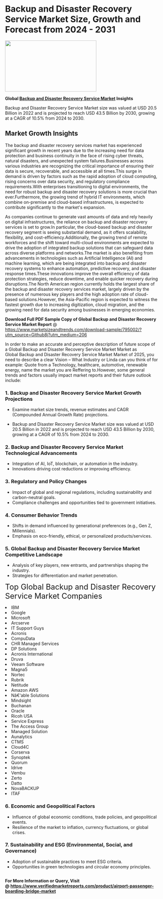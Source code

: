<H1>Backup and Disaster Recovery Service Market Size, Growth and Forecast from 2024 - 2031</H1><img class="aligncenter size-medium wp-image-584254" src="https://thirdeyenews.in/wp-content/uploads/2024/09/Global-Market-Research-300x168.jpeg" alt="" width="300" height="168" /><p><strong>Global&nbsp;<a href="https://www.marketsizeandtrends.com/download-sample/795002/?utm_source=Github8j?utm_medium=206">Backup and Disaster Recovery Service Market</a> Insights</strong></p><p>Backup and Disaster Recovery Service Market size was valued at USD 20.5 Billion in 2022 and is projected to reach USD 43.5 Billion by 2030, growing at a CAGR of 10.5% from 2024 to 2030.</p><p><h2>Market Growth Insights</h2> <p>The backup and disaster recovery services market has experienced significant growth in recent years due to the increasing need for data protection and business continuity in the face of rising cyber threats, natural disasters, and unexpected system failures.Businesses across various industries are recognizing the critical importance of ensuring their data is secure, recoverable, and accessible at all times.This surge in demand is driven by factors such as the rapid adoption of cloud computing, rising concerns over data security, and regulatory compliance requirements.With enterprises transitioning to digital environments, the need for robust backup and disaster recovery solutions is more crucial than ever.Furthermore, the growing trend of hybrid IT environments, which combine on-premise and cloud-based infrastructures, is expected to contribute significantly to the market's expansion.</p> <p>As companies continue to generate vast amounts of data and rely heavily on digital infrastructures, the reliance on backup and disaster recovery services is set to grow.In particular, the cloud-based backup and disaster recovery segment is seeing substantial demand, as it offers scalability, flexibility, and cost-efficiency.Additionally, the growing trend of remote workforces and the shift toward multi-cloud environments are expected to drive the adoption of integrated backup solutions that can safeguard data across diverse platforms and networks.The market is also benefiting from advancements in technologies such as Artificial Intelligence (AI) and machine learning, which are being integrated into backup and disaster recovery systems to enhance automation, predictive recovery, and disaster response times.These innovations improve the overall efficiency of data protection strategies, reduce downtime, and enable quicker recovery during disruptions.The North American region currently holds the largest share of the backup and disaster recovery services market, largely driven by the presence of numerous key players and the high adoption rate of cloud-based solutions.However, the Asia-Pacific region is expected to witness the fastest growth due to increasing digitization, cloud migration, and the growing need for data security among businesses in emerging economies.</p><p><span class=""><strong>Download Full PDF Sample Copy of Global Backup and Disaster Recovery Service Market Report</strong> @ <a href="https://www.marketsizeandtrends.com/download-sample/795002/?utm_source=Github8j?utm_medium=206" target="_blank">https://www.marketsizeandtrends.com/download-sample/795002/?utm_source=Github8j?utm_medium=206</a></span></p><p>In order to make an accurate and perceptive description of future scope of a Global&nbsp;Backup and Disaster Recovery Service Market Market as Global&nbsp;Backup and Disaster Recovery Service Market Market of 2025, you need to describe a clear Vision &ndash; What Industry or Linda can you think of for example: Quote from a Technology, healthcare, automotive, renewable energy, name the market you are Reffering to.However, some general trends and factors usually impact market reports and their future outlook include:</p><h3>1.&nbsp;<strong>Backup and Disaster Recovery Service Market Growth Projections</strong></h3><ul><li>Examine market size trends, revenue estimates and CAGR (Compounded Annual Growth Rate) projections.</li><li><p>Backup and Disaster Recovery Service Market size was valued at USD 20.5 Billion in 2022 and is projected to reach USD 43.5 Billion by 2030, growing at a CAGR of 10.5% from 2024 to 2030.</p></li></ul><h3>2.&nbsp;<strong>Backup and Disaster Recovery Service Market Technological Advancements</strong></h3><ul><li>Integration of AI, IoT, blockchain, or automation in the industry.</li><li>Innovations driving cost reductions or improving efficiency.</li></ul><h3>3.&nbsp;<strong>Regulatory and Policy Changes</strong></h3><ul><li>Impact of global and regional regulations, including sustainability and carbon-neutral goals.</li><li>Compliance challenges and opportunities tied to government initiatives.</li></ul><h3>4.&nbsp;<strong>Consumer Behavior Trends</strong></h3><ul><li>Shifts in demand influenced by generational preferences (e.g., Gen Z, Millennials).</li><li>Emphasis on eco-friendly, ethical, or personalized products/services.</li></ul><h3>5.&nbsp;<strong>Global Backup and Disaster Recovery Service Market Competitive Landscape</strong></h3><ul><li>Analysis of key players, new entrants, and partnerships shaping the industry.</li><li>Strategies for differentiation and market penetration.</li></ul><p data-pm-slice="1 1 []"><span style="color: inherit; font-family: inherit; font-size: 25px;">Top Global Backup and Disaster Recovery Service Market Companies</span></p><div class="" data-test-id=""><p><li>IBM</li><li> Google</li><li> Microsoft</li><li> Arcserve</li><li> IT Support Guys</li><li> Acronis</li><li> CompuData</li><li> CHR Managed Services</li><li> DP Solutions</li><li> Acronis International</li><li> Druva</li><li> Veeam Software</li><li> Magna5</li><li> Nortec</li><li> Rubrik</li><li> Netitude</li><li> Amazon AWS</li><li> Nâ€‘able Solutions</li><li> Mindsight</li><li> Buchanan</li><li> Oracle</li><li> Ricoh USA</li><li> Service Express</li><li> The Access Group</li><li> Managed Solution</li><li> Aunalytics</li><li> CTMS</li><li> Cloud4C</li><li> Corserva</li><li> Synoptek</li><li> Quorum</li><li> Idrive</li><li> Vembu</li><li> Zerto</li><li> Datto</li><li> NovaBACKUP</li><li> ITAF</li></p></div><h3>6.&nbsp;<strong>Economic and Geopolitical Factors</strong></h3><ul><li>Influence of global economic conditions, trade policies, and geopolitical events.</li><li>Resilience of the market to inflation, currency fluctuations, or global crises.</li></ul><h3>7.&nbsp;<strong>Sustainability and ESG (Environmental, Social, and Governance)</strong></h3><ul><li>Adoption of sustainable practices to meet ESG criteria.</li><li>Opportunities in green technologies and circular economy principles.</li></ul><h2><strong style="font-size: 14px;">For More Information or Query, Visit @&nbsp;</strong><a style="background-color: #ffffff; font-size: 14px;" href="https://www.marketsizeandtrends.com/report/backup-and-disaster-recovery-service-market/" target="_blank">https://www.verifiedmarketreports.com/product/airport-passenger-boarding-bridge-market</a></h2>